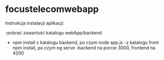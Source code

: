 # focustelecomwebapp
Instrukcja instalacji aplikacji:

-pobrać zawartość katalogu webApp/backend
- npm install z katalogu backend, po czym node app.js
-z katalogu front npm install, po czym ng serve
-backend na porcie 3000, frontend na 4200

